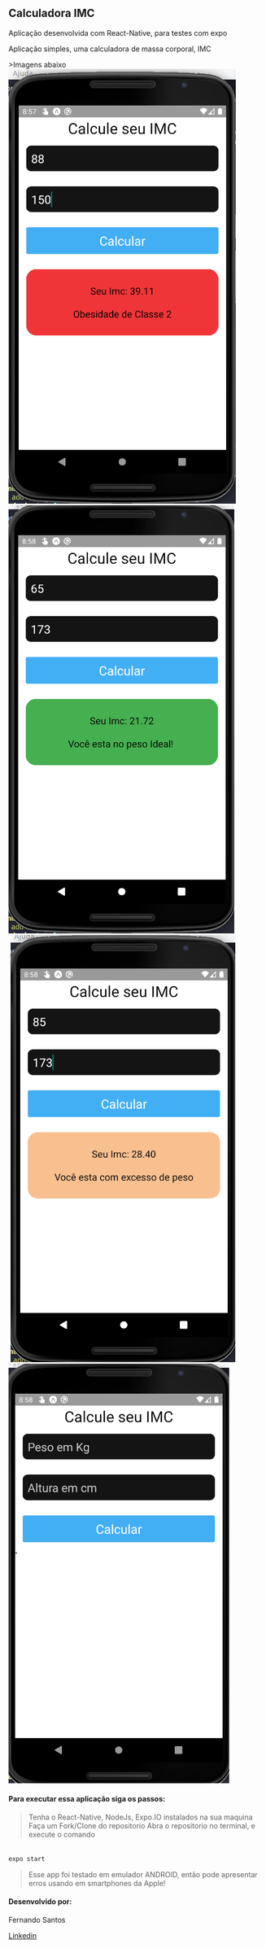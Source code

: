 ## Calculadora IMC

<p>Aplicação desenvolvida com React-Native, para testes com expo</p>
<p>Aplicação simples, uma calculadora de massa corporal, IMC</p>
>Imagens abaixo


<img src='./img/Classe2.png'>
<img src="./img/leve.png">
<img src="./img/levealto.png">
<img src="./img/Zerado.png">




#### Para executar essa aplicação siga os passos:

>Tenha o React-Native, NodeJs, Expo.IO instalados na sua maquina
>Faça um Fork/Clone do repositorio
>Abra o repositorio no terminal, e execute o comando

```js

expo start

```

>Esse app foi testado em emulador ANDROID, então pode apresentar erros usando em smartphones da Apple!




#### Desenvolvido por:

Fernando Santos

<a href="https://www.linkedin.com/in/fernando-santos-686632122/">Linkedin</a>